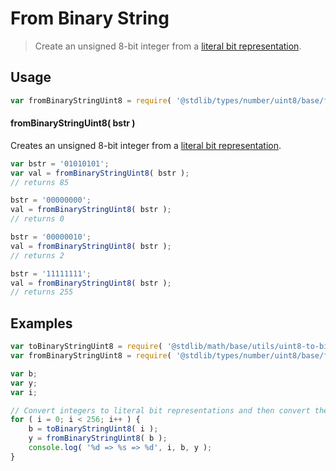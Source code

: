 # From Binary String

> Create an unsigned 8-bit integer from a [literal bit representation][@stdlib/math/base/utils/uint8-to-binary-string].

<section class="usage">

## Usage

```javascript
var fromBinaryStringUint8 = require( '@stdlib/types/number/uint8/base/from-binary-string' );
```

#### fromBinaryStringUint8( bstr )

Creates an unsigned 8-bit integer from a [literal bit representation][@stdlib/math/base/utils/uint8-to-binary-string].

```javascript
var bstr = '01010101';
var val = fromBinaryStringUint8( bstr );
// returns 85

bstr = '00000000';
val = fromBinaryStringUint8( bstr );
// returns 0

bstr = '00000010';
val = fromBinaryStringUint8( bstr );
// returns 2

bstr = '11111111';
val = fromBinaryStringUint8( bstr );
// returns 255
```

</section>

<!-- /.usage -->

<section class="examples">

## Examples

```javascript
var toBinaryStringUint8 = require( '@stdlib/math/base/utils/uint8-to-binary-string' );
var fromBinaryStringUint8 = require( '@stdlib/types/number/uint8/base/from-binary-string' );

var b;
var y;
var i;

// Convert integers to literal bit representations and then convert them back...
for ( i = 0; i < 256; i++ ) {
    b = toBinaryStringUint8( i );
    y = fromBinaryStringUint8( b );
    console.log( '%d => %s => %d', i, b, y );
}
```

</section>

<!-- /.examples -->

<section class="links">

[@stdlib/math/base/utils/uint8-to-binary-string]: https://github.com/stdlib-js/stdlib/tree/develop/lib/node_modules/%40stdlib/math/base/utils/uint8-to-binary-string

</section>

<!-- /.links -->
